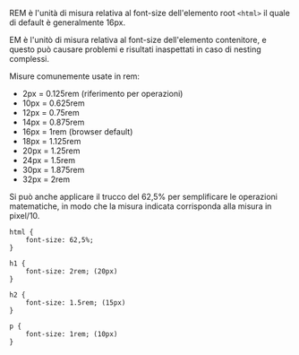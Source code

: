 REM è l'unità di misura relativa al font-size dell'elemento root ```<html>```
il quale di default è generalmente 16px.

EM è l'unitò di misura relativa al font-size dell'elemento contenitore, e
questo può causare problemi e risultati inaspettati in caso di nesting complessi. 

Misure comunemente usate in rem:

- 2px = 0.125rem (riferimento per operazioni)
- 10px = 0.625rem
- 12px = 0.75rem
- 14px = 0.875rem
- 16px = 1rem (browser default)
- 18px = 1.125rem
- 20px = 1.25rem
- 24px = 1.5rem
- 30px = 1.875rem
- 32px = 2rem

Si può anche applicare il trucco del 62,5% per semplificare le operazioni
matematiche, in modo che la misura indicata corrisponda alla misura in pixel/10.

```
html {
    font-size: 62,5%;
}

h1 {
    font-size: 2rem; (20px)
}

h2 {
    font-size: 1.5rem; (15px)
}

p {
    font-size: 1rem; (10px)
} 
```